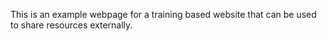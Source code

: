 This is an example webpage for a training based website that can be used to share resources externally.
